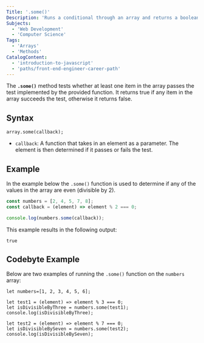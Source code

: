 ```yaml
---
Title: '.some()'
Description: 'Runs a conditional through an array and returns a boolean if any value fulfills the conditional.'
Subjects:
  - 'Web Development'
  - 'Computer Science'
Tags:
  - 'Arrays'
  - 'Methods'
CatalogContent:
  - 'introduction-to-javascript'
  - 'paths/front-end-engineer-career-path'
---
```


The **`.some()`** method tests whether at least one item in the array passes the test implemented by the provided function. It returns true if any item in the array succeeds the test, otherwise it returns false.

## Syntax

```pseudo
array.some(callback);
```

- `callback`: A function that takes in an element as a parameter. The element is then determined if it passes or fails the test.

## Example

In the example below the `.some()` function is used to determine if any of the values in the array are even (divisible by 2).

```js
const numbers = [2, 4, 5, 7, 8];
const callback = (element) => element % 2 === 0;

console.log(numbers.some(callback));
```

This example results in the following output:

```shell
true
```

## Codebyte Example

Below are two examples of running the `.some()` function on the `numbers` array:

```codebyte/js
let numbers=[1, 2, 3, 4, 5, 6];

let test1 = (element) => element % 3 === 0;
let isDivisibleByThree = numbers.some(test1);
console.log(isDivisibleByThree);

let test2 = (element) => element % 7 === 0;
let isDivisibleBySeven = numbers.some(test2);
console.log(isDivisibleBySeven);
```
